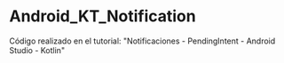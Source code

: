# Android_KT_Notification
Código realizado en el tutorial: "Notificaciones - PendingIntent - Android Studio - Kotlin"

